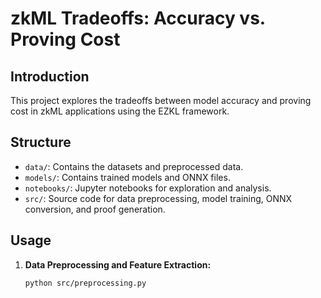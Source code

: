 # zkML Tradeoffs: Accuracy vs. Proving Cost

## Introduction
This project explores the tradeoffs between model accuracy and proving cost in zkML applications using the EZKL framework.

## Structure
- `data/`: Contains the datasets and preprocessed data.
- `models/`: Contains trained models and ONNX files.
- `notebooks/`: Jupyter notebooks for exploration and analysis.
- `src/`: Source code for data preprocessing, model training, ONNX conversion, and proof generation.

## Usage
1. **Data Preprocessing and Feature Extraction:**
   ```bash
   python src/preprocessing.py
